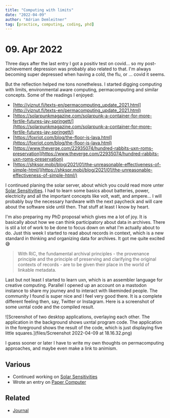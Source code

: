 ```yaml
---
title: "Computing with limits"
date: "2022-04-09"
author: "Adrian Demleitner"
tag: [practice, computing, coding, phd]
---
```

# 09. Apr 2022
Three days after the last entry I got a positiv test on covid… so my post-achievement depression was probably also related to that. I'm always becoming super depressed when having a cold, the flu, or … covid it seems.

But the reflection helped me tons nonetheless. I started digging computing with limits, environmental aware computing, permacomputing and similar concepts. Some of the readings I enjoyed:

- [http://viznut.fi/texts-en/permacomputing_update_2021.html](http://viznut.fi/texts-en/permacomputing_update_2021.html)
- [https://solarpunkmagazine.com/solarpunk-a-container-for-more-fertile-futures-jay-springett/](https://solarpunkmagazine.com/solarpunk-a-container-for-more-fertile-futures-jay-springett/)
- [https://foxriot.com/blog/the-floor-is-lava.html](https://foxriot.com/blog/the-floor-is-lava.html)
- [https://www.theverge.com/22935074/hundred-rabbits-uxn-roms-preservation](https://www.theverge.com/22935074/hundred-rabbits-uxn-roms-preservation)
- [https://shkspr.mobi/blog/2021/01/the-unreasonable-effectiveness-of-simple-html/](https://shkspr.mobi/blog/2021/01/the-unreasonable-effectiveness-of-simple-html/)

I continued planing the solar server, about which you could read more unter [Solar Sensitivities](notes/Solar%20Sensitivities.md). I had to learn some basics about batteries, power, electricity and all the important concepts like volt, watt, and ampere… I will probably buy the necessary hardware with the next paycheck and will care about the software side until then. That stuff at least I know by heart.

I'm also preparing my PhD proposal which gives me a lot of joy. It is basically about how we can think participatory about data in archives. There is stil a lot of work to be done to focus down on what I'm actually about to do. Just this week I started to read about records in context, which is a new standard in thinking and organizing data for archives. It got me quite excited 😅

>  With RiC, the fundamental archival principles - the provenance principle and the principle of preserving and clarifying the original contexts of records - are to be given their place in the world of linkable metadata.

Last but not least I started to learn uxn, which is an assembler language for creative computing. Parallel I opened up an account on a mastodon instance to share my journey and to interact with likeminded people. The community I found is super nice and I feel very good there. It is a complete different feeling then, say, Twitter or Instagram. Here is a screenshot of some uxntal code and the compiled result.

![Screenshot of two desktop applications, overlaying each other. The application in the background shows uxntal program code. The application in the foreground shows the result of the code, which is just displaying five little squares.](files/Screenshot 2022-04-09 at 18.16.32.png)

I guess sooner or later I have to write my own thoughts on permacomputing approaches, and maybe even make a link to animism.

## Various
- Continued working on [Solar Sensitivities](notes/Solar%20Sensitivities.md)
- Wrote an entry on [Paper Computer](notes/Paper%20Computer.md)

## Related
- [Journal](pages/journal.md)